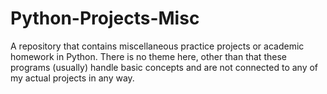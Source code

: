 # Python-Projects-Misc

A repository that contains miscellaneous practice projects or academic homework in Python.  There is no theme here, other than that these programs (usually) handle basic concepts and are not connected to any of my actual projects in any way.
